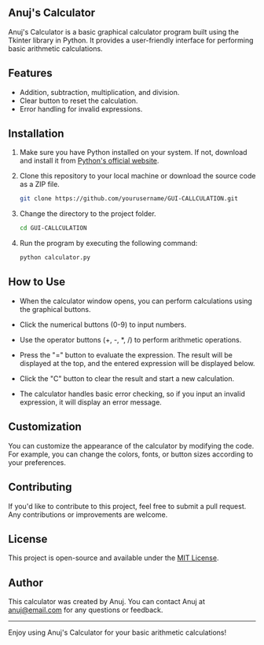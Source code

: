 
## Anuj's Calculator

Anuj's Calculator is a basic graphical calculator program built using the Tkinter library in Python. It provides a user-friendly interface for performing basic arithmetic calculations.

## Features

- Addition, subtraction, multiplication, and division.
- Clear button to reset the calculation.
- Error handling for invalid expressions.

## Installation

1. Make sure you have Python installed on your system. If not, download and install it from [Python's official website](https://www.python.org/downloads/).

2. Clone this repository to your local machine or download the source code as a ZIP file.

   ```bash
   git clone https://github.com/yourusername/GUI-CALLCULATION.git
   ```

3. Change the directory to the project folder.

   ```bash
   cd GUI-CALLCULATION
   ```

4. Run the program by executing the following command:

   ```bash
   python calculator.py
   ```

## How to Use

- When the calculator window opens, you can perform calculations using the graphical buttons.

- Click the numerical buttons (0-9) to input numbers.

- Use the operator buttons (+, -, *, /) to perform arithmetic operations.

- Press the "=" button to evaluate the expression. The result will be displayed at the top, and the entered expression will be displayed below.

- Click the "C" button to clear the result and start a new calculation.

- The calculator handles basic error checking, so if you input an invalid expression, it will display an error message.

## Customization

You can customize the appearance of the calculator by modifying the code. For example, you can change the colors, fonts, or button sizes according to your preferences.

## Contributing

If you'd like to contribute to this project, feel free to submit a pull request. Any contributions or improvements are welcome.

## License

This project is open-source and available under the [MIT License](LICENSE).

## Author

This calculator was created by Anuj. You can contact Anuj at [anuj@email.com](mailto:arunkumarsagar62@gmail.com) for any questions or feedback.

---

Enjoy using Anuj's Calculator for your basic arithmetic calculations!
